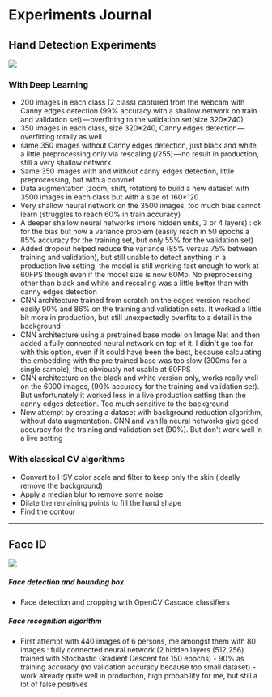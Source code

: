 # Experiments Journal


## Hand Detection Experiments
![](http://www.intorobotics.com/wp-content/uploads/2013/11/pdoj-vfkd90skjvf0dvdfv0df000000004.png)

### With Deep Learning
- 200 images in each class (2 class) captured from the webcam with Canny edges detection (99% accuracy with a shallow network on train and validation set) — overfitting to the validation set(size 320*240)
- 350 images in each class, size 320*240, Canny edges detection — overfitting totally as well
- same 350 images without Canny edges detection, just black and white, a little preprocessing only via rescaling (/255) — no result in production, still a very shallow network
- Same 350 images with and without canny edges detection, little preprocessing, but with a convnet
- Data augmentation (zoom, shift, rotation) to build a new dataset with 3500 images in each class but with a size of 160*120
- Very shallow neural network on the 3500 images, too much bias cannot learn (struggles to reach 60% in train accuracy)
- A deeper shallow neural networks (more hidden units, 3 or 4 layers) : ok for the bias but now a variance problem (easily reach in 50 epochs a 85% accuracy for the training set, but only 55% for the validation set)
- Added dropout helped reduce the variance (85% versus 75% between training and validation), but still unable to detect anything in a production live setting, the model is still working fast enough to work at 60FPS though even if the model size is now 60Mo. No preprocessing other than black and white and rescaling was a little better than with canny edges detection
- CNN architecture trained from scratch on the edges version reached easily 90% and 86% on the training and validation sets. It worked a little bit more in production, but still unexpectedly overfits to a detail in the background
- CNN architecture using a pretrained base model on Image Net and then added a fully connected neural network on top of it. I didn't go too far with this option, even if it could have been the best, because calculating the embedding with the pre trained base was too slow (300ms for a single sample), thus obviously not usable at 60FPS 
- CNN architecture on the black and white version only, works really well on the 6000 images, (90% accuracy for the training and validation set). But unfortunately it worked less in a live production setting than the canny edges detection. Too much sensitive to the background
- New attempt by creating a dataset with background reduction algorithm, without data augmentation. CNN and vanilla neural networks give good accuracy for the training and validation set (90%). But don't work well in a live setting


### With classical CV algorithms
- Convert to HSV color scale and filter to keep only the skin (ideally remove the background)
- Apply a median blur to remove some noise
- Dilate the remaining points to fill the hand shape
- Find the contour



***
## Face ID
![](http://globbsecurity.fr/wp-content/uploads/2017/09/face-id-3d-scanning-points.jpg)

##### Face detection and bounding box
- Face detection and cropping with OpenCV Cascade classifiers


##### Face recognition algorithm
- First attempt with 440 images of 6 persons, me amongst them with 80 images : fully connected neural network (2 hidden layers (512,256) trained with Stochastic Gradient Descent for 150 epochs) - 90% as training accuracy (no validation accuracy because too small dataset) - work already quite well in production, high probability for me, but still a lot of false positives